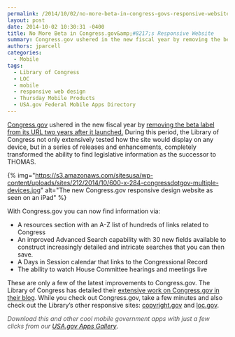 ```yaml
---
permalink: /2014/10/02/no-more-beta-in-congress-govs-responsive-website/
layout: post
date: 2014-10-02 10:30:31 -0400
title: No More Beta in Congress.gov&amp;#8217;s Responsive Website
summary: Congress.gov ushered in the new fiscal year by removing the beta label from its URL two years after it launched. During this period, the Library of Congress not only extensively tested how the site would display on any device, but in a series of releases and enhancements, completely transformed the ability to find legislative information
authors: jparcell
categories:
  - Mobile
tags:
  - Library of Congress
  - LOC
  - mobile
  - responsive web design
  - Thursday Mobile Products
  - USA.gov Federal Mobile Apps Directory
---
```


[Congress.gov](https://www.congress.gov/) ushered in the new fiscal year by [removing the beta label from its URL two years after it launched.](http://blogs.gov.gov/law/2014/09/congress-gov-removing-the-beta-label-and-new-enhancements/) During this period, the Library of Congress not only extensively tested how the site would display on any device, but in a series of releases and enhancements, completely transformed the ability to find legislative information as the successor to THOMAS.

{% img="https://s3.amazonaws.com/sitesusa/wp-content/uploads/sites/212/2014/10/600-x-284-congressdotgov-multiple-devices.jpg" alt="The new Congress.gov responsive design website as seen on an iPad" %}

With Congress.gov you can now find information via:

  * A resources section with an A-Z list of hundreds of links related to Congress
  * An improved Advanced Search capability with 30 new fields available to construct increasingly detailed and intricate searches that you can then save.
  * A Days in Session calendar that links to the Congressional Record
  * The ability to watch House Committee hearings and meetings live

These are only a few of the latest improvements to Congress.gov. The Library of Congress has detailed their [extensive work on Congress.gov in their blog](http://blogs.gov.gov/law/page/1/?s=congress.gov). While you check out Congress.gov, take a few minutes and also check out the Library&#8217;s other responsive sites: [copyright.gov](http://copyright.gov/) and [loc.gov](http://www.gov.gov/).

<em style="color: #555555">Download this and other cool mobile government apps with just a few clicks from our <a href="http://apps.usa.gov/">USA.gov Apps Gallery</a></em>.